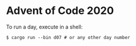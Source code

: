 # Advent of Code 2020

To run a day, execute in a shell:

```
$ cargo run --bin d07 # or any other day number
```
